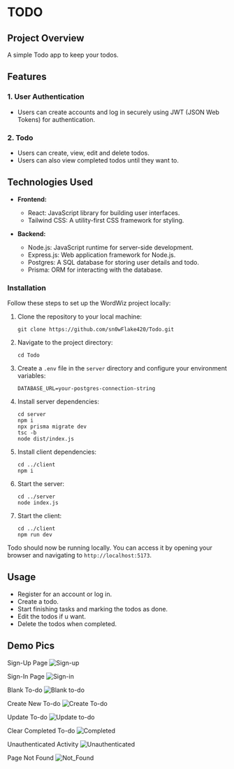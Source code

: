 # TODO

## Project Overview

A simple Todo app to keep your todos.

## Features

### 1. User Authentication
   - Users can create accounts and log in securely using JWT (JSON Web Tokens) for authentication.

### 2. Todo
   - Users can create, view, edit and delete todos.
   - Users can also view completed todos until they want to.

## Technologies Used

- **Frontend:**
  - React: JavaScript library for building user interfaces.
  - Tailwind CSS: A utility-first CSS framework for styling.

- **Backend:**
  - Node.js: JavaScript runtime for server-side development.
  - Express.js: Web application framework for Node.js.
  - Postgres: A SQL database for storing user details and todo.
  - Prisma: ORM for interacting with the database.
 
### Installation

Follow these steps to set up the WordWiz project locally:

1. Clone the repository to your local machine:

   ```
   git clone https://github.com/sn0wFlake420/Todo.git
   ```

2. Navigate to the project directory:

   ```
   cd Todo
   ```
   
3. Create a `.env` file in the `server` directory and configure your environment variables:

   ```
   DATABASE_URL=your-postgres-connection-string
   ```
4. Install server dependencies:

   ```
   cd server
   npm i
   npx prisma migrate dev
   tsc -b
   node dist/index.js
   ```

5. Install client dependencies:

   ```
   cd ../client
   npm i
   ```


6. Start the server:

   ```
   cd ../server
   node index.js
   ```

7. Start the client:

   ```
   cd ../client
   npm run dev
   ```

Todo should now be running locally. You can access it by opening your browser and navigating to `http://localhost:5173`.

## Usage

- Register for an account or log in.
- Create a todo.
- Start finishing tasks and marking the todos as done.
- Edit the todos if u want.
- Delete the todos when completed.

## Demo Pics
Sign-Up Page
![Sign-up](https://github.com/sn0wFlake420/Todo/assets/90910054/193becd1-4894-4638-96c4-e202829ee1f7)

Sign-In Page
![Sign-in](https://github.com/sn0wFlake420/Todo/assets/90910054/9c78b28c-8bbf-4efb-a609-e7caefd44c50)

Blank To-do
![Blank to-do](https://github.com/sn0wFlake420/Todo/assets/90910054/057903ed-1032-483e-9c7c-991281cea4df)

Create New To-do
![Create To-do](https://github.com/sn0wFlake420/Todo/assets/90910054/7f30056b-79b7-4e67-b118-7212e6ed4796)

Update To-do
![Update to-do](https://github.com/sn0wFlake420/Todo/assets/90910054/4a37428c-06fe-4e3e-a966-353293a98390)

Clear Completed To-do
![Completed](https://github.com/sn0wFlake420/Todo/assets/90910054/2ead77a9-2cee-40e5-ae57-69fbc2adcd58)

Unauthenticated Activity
![Unauthenticated](https://github.com/sn0wFlake420/Todo/assets/90910054/39dec898-fcba-4656-b9cb-5186470520af)

Page Not Found
![Not_Found](https://github.com/sn0wFlake420/Todo/assets/90910054/9f90a8a8-304a-41e5-98cf-499202bb361a)






